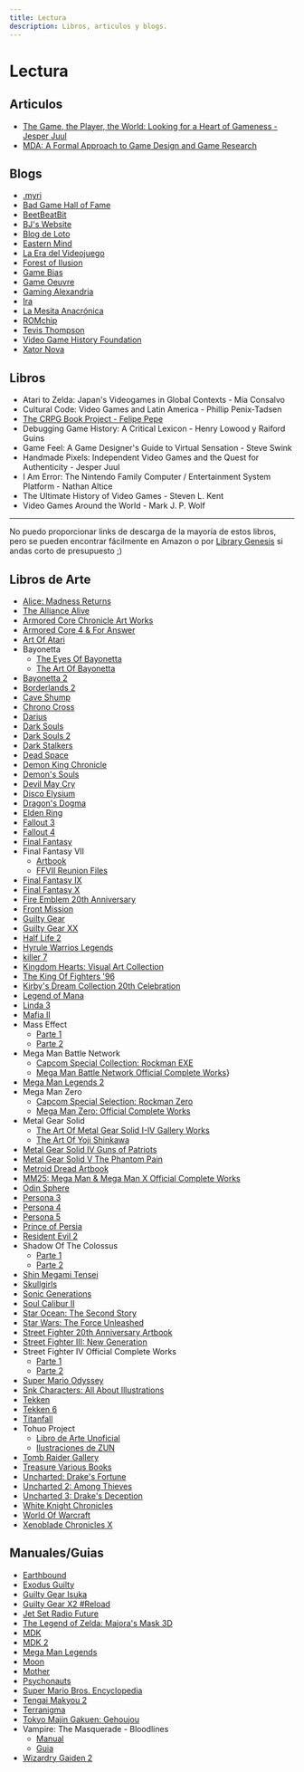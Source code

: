 ```yaml
---
title: Lectura
description: Libros, articulos y blogs.
---
```

# Lectura
  
## Articulos
- [The Game, the Player, the World: Looking for a Heart of Gameness - Jesper Juul](https://www.jesperjuul.net/text/gameplayerworld/)
- [MDA: A Formal Approach to Game Design and Game Research](https://users.cs.northwestern.edu/~hunicke/MDA.pdf)

## Blogs
- [.myri](https://imaginarysong.medium.com/)
- [Bad Game Hall of Fame](https://www.badgamehalloffame.com/)
- [BeetBeatBit](https://beetbeatbit.blogspot.com/)
- [BJ's Website](https://beedge.neocities.org/)
- [Blog de Loto](https://lablogdeloto.wordpress.com/)
- [Eastern Mind](https://easternmind.tumblr.com/)
- [La Era del Videojuego](https://laeradelvideojuego.wordpress.com/)
- [Forest of Ilusion](https://forestillusion.com/)
- [Game Bias](https://gamebias.wordpress.com/)
- [Game Oeuvre](https://gameoeuvre.org/)
- [Gaming Alexandria](https://www.gamingalexandria.com/)
- [Ira](https://yosoyira.medium.com/)
- [La Mesita Anacrónica](https://mesitaluder.blogspot.com/)
- [ROMchip](https://romchip.org/index.php/romchip-journal/index)
- [Tevis Thompson](http://tevisthompson.com/)
- [Video Game History Foundation](https://gamehistory.org/blog/)
- [Xator Nova](https://xatornova.blogspot.com/)


## Libros
- Atari to Zelda: Japan's Videogames in Global Contexts - Mia Consalvo
- Cultural Code: Video Games and Latin America - Phillip Penix-Tadsen 
- [The CRPG Book Project - Felipe Pepe](https://crpgbook.wordpress.com/)
- Debugging Game History: A Critical Lexicon -  Henry Lowood y Raiford Guins
- Game Feel: A Game Designer's Guide to Virtual Sensation - Steve Swink 
- Handmade Pixels: Independent Video Games and the Quest for Authenticity - Jesper Juul
- I Am Error: The Nintendo Family Computer / Entertainment System Platform - Nathan Altice
- The Ultimate History of Video Games - Steven L. Kent
- Video Games Around the World - Mark J. P. Wolf 


- - -
No puedo proporcionar links de descarga de la mayoría de estos libros, pero se
pueden encontrar fácilmente en Amazon o por
[Library Genesis](https://www.libgen.tw/) si andas corto de presupuesto ;)

## Libros de Arte
- [Alice: Madness Returns](https://archive.org/details/artofalicemadnessreturnsPDF)
- [The Alliance Alive](https://archive.org/details/036_20190915/)
- [Armored Core Chronicle Art Works](https://archive.org/details/artbook-Armored_Core_Chronicle_Art_Works_Book)
- [Armored Core 4 & For Answer](https://archive.org/details/armoredcoredesigns4foranswer/)
- [Art Of Atari](https://archive.org/details/artofatari0000lape)
- Bayonetta
  - [The Eyes Of Bayonetta](https://archive.org/details/bayonetta1officialartbookeyesofbayonetta_201912)
  - [The Art Of Bayonetta](https://archive.org/details/bayoartbook)
- [Bayonetta 2](https://archive.org/details/BAYONETTA2OFFICIALARTBOOKTHEEYESOFBAYONETTA2ByKBG_201812)
- [Borderlands 2](https://archive.org/details/the-art-of-borderlands-2)
- [Cave Shump](https://archive.org/details/caveshumpart)
- [Chrono Cross](https://archive.org/details/chrono-cross-ultimania)
- [Darius](https://archive.org/details/DariusOdyssey2015Chara-aniVersion/mode/2up)
- [Dark Souls](https://archive.org/details/DarkSoulsLENM2106Xbox360PAL/)
- [Dark Souls 2](https://archive.org/details/dark-souls-2-design-works)
- [Dark Stalkers](https://archive.org/details/darkstalkers-official-complete-works_202101)
- [Dead Space](https://archive.org/details/the-art-of-dead-space)
- [Demon King Chronicle](https://archive.org/details/demon-king-chronicle)
- [Demon's Souls](https://archive.org/details/DemonsSoulsBlackPhantomEditionArtbookCBZ)
- [Devil May Cry](https://originaldmc.github.io/DivinityStatue/Downloads.html)
- [Disco Elysium](https://archive.org/details/discoelysiumartbook)
- [Dragon's Dogma](https://archive.org/details/artbook-Dragons_Dogma_1)
- [Elden Ring](https://archive.org/details/Elden_Ring_Digital_Artbook)
- [Fallout 3](https://archive.org/details/artbook-The_Art_Of_Fallout_3)
- [Fallout 4](https://archive.org/details/the-art-of-fallout-4)
- [Final Fantasy](https://archive.org/details/worldsofamano/mode/2up)
- Final Fantasy VII
  - [Artbook](https://archive.org/details/artbook-Final_Fantasy_VII)
  - [FFVII Reunion Files](https://archive.org/details/artbook_FFVII_Reunion_Files_Advent_Children_Artbook)
- [Final Fantasy IX](https://archive.org/details/the-art-of-final-fantasy-ix)
- [Final Fantasy X](https://archive.org/details/018_20190915)
- [Fire Emblem 20th Anniversary](https://archive.org/details/20thanniversaryfamuburemu)
- [Front Mission](https://archive.org/details/frontmissioninhuffman)
- [Guilty Gear](https://archive.org/details/artbook-Guilty_Gear)
- [Guilty Gear XX](https://archive.org/details/ggxxburst-encyclopedia/GGXXBurstEncyclopedia/)
- [Half Life 2](https://archive.org/details/artbook-Half_Life_2_Raising_The_Bar_Official_Guide_2)
- [Hyrule Warrios Legends](https://archive.org/details/zelda_artbook_hyrule_warriors_character_book)
- [killer 7](https://archive.org/details/hand-in-killer7-english-redesign/)
- [Kingdom Hearts: Visual Art Collection](https://archive.org/details/kingdom-hearts-visual-art-collection-cg-illustration-works)
- [The King Of Fighters '96](https://archive.org/details/h_20221013)
- [Kirby's Dream Collection 20th Celebration](https://archive.org/details/hnkcelebrationbook)
- [Legend of Mana](https://archive.org/details/Seiken_Densetsu_Legend_of_Mana_Postcard_Book)
- [Linda 3](https://archive.org/details/linda-3-cube-illustrations-art-book-scan-jp-pce-ps)
- [Mafia II](https://archive.org/details/artbook-Mafia_II_-_pin-up_calendar/)
- Mass Effect
  - [Parte 1](https://archive.org/details/artbook-The_Art_of_Mass_Effect_part_1)
  - [Parte 2](https://archive.org/details/artbook-The_Art_of_Mass_Effect_part_2)
- Mega Man Battle Network
  - [Capcom Special Collection: Rockman EXE](https://archive.org/details/capcomspecialselectionrockmanexe)
  - [Mega Man Battle Network Official Complete Works](https://archive.org/details/MegaManBattleNetworkOfficialCompleteWorks)}
- [Mega Man Legends 2](https://archive.org/details/capcomspecialselectionrockmandash2artbook)
- Mega Man Zero
  - [Capcom Special Selection: Rockman Zero](https://archive.org/details/capcomspecialselectionrockmanzero/)
  - [Mega Man Zero: Official Complete Works](https://archive.org/details/rockmanzeroofficialcompleteworks/)
- Metal Gear Solid
  - [The Art Of Metal Gear Solid I-IV Gallery Works](https://archive.org/details/the-art-of-metal-gear-solid-i-iv-gallery-works-jpg)
  - [The Art Of Yoji Shinkawa](https://archive.org/details/artbook-art_of_yoji_shinkawa)
- [Metal Gear Solid IV Guns of Patriots](https://archive.org/details/artbook_MGS4_Guns_of_Patriots_Artbook/)
- [Metal Gear Solid V The Phantom Pain](https://archive.org/details/artbook-Artbook_-_Metal_Gear_Solid_V_The_Phantom_Pain_Special_Edition)
- [Metroid Dread Artbook](https://archive.org/details/metroid-dread-special-edition-artbook)
- [MM25: Mega Man & Mega Man X Official Complete Works](https://archive.org/details/MegaManMegaManXOfficialCompleteWorksByKBG)
- [Odin Sphere](https://archive.org/details/artbook_Odin_Sphere_Artbook)
- [Persona 3](https://archive.org/details/shin-megami-tensei-persona-3-artbook-scans)
- [Persona 4](https://drive.google.com/drive/folders/1S5wIepxyOTZ0h_jQ67ZgojwmDnDV__zQ)
- [Persona 5](https://archive.org/details/380830904-persona-5-official-design-works-artbook-by-kbg)
- [Prince of Persia](https://archive.org/details/artbook-Prince_of_Persia)
- [Resident Evil 2](https://archive.org/details/biohazard-2-prologue-of-terrors)
- Shadow Of The Colossus
  - [Parte 1](https://archive.org/details/artbook-Shadow_of_the_Colossus_1)
  - [Parte 2](https://archive.org/details/artbook-Shadow_of_the_Colossus_2)
- [Shin Megami Tensei](https://drive.google.com/drive/folders/1mGd-kC7GS5mxaCnV7H5TNn_pAWv9ySu7)
- [Skullgirls](https://archive.org/details/skullgirlsdigitalsketchbook)
- [Sonic Generations](https://archive.org/details/sonic-generations-art-book)
- [Soul Calibur II](https://archive.org/details/artbook-The_Art_of_Soul_Calibur_II)
- [Star Ocean: The Second Story](https://archive.org/details/star-ocean-the-second-story-treasure-mayumi-azuma)
- [Star Wars: The Force Unleashed](https://archive.org/details/artbook-The_Art_and_Making_of_Star_Wars_The_Force_Unlea)
- [Street Fighter 20th Anniversary Artbook](https://archive.org/details/streetfighter20th_201910)
- [Street Fighter III: New Generation](https://archive.org/details/artbook-Street_Fighter_III_New_Generation_Artbook)
- Street Fighter IV Official Complete Works
  - [Parte 1](https://archive.org/details/artbook-Super_Street_Fighter_IV_-_Official_Complete_Wor-1)
  - [Parte 2](https://archive.org/details/artbook-Super_Street_Fighter_IV_-_Official_Complete_Wor)
- [Super Mario Odyssey](https://archive.org/details/37ad-24f-4-cb-14-4d-71-8c-96-7769b-15115e-4)
- [Snk Characters: All About Illustrations](https://archive.org/details/snkcharactersallaboutillustrations/)
- [Tekken](https://archive.org/details/the-art-of-tekken-artbook)
- [Tekken 6](https://archive.org/details/artbook-Tekken_6_Limited_Edition_-_Artbook)
- [Titanfall](https://archive.org/details/artbook-The_Art_of_Titanfall)
- Tohuo Project
  - [Libro de Arte Unoficial](https://archive.org/details/42_20200706/)
  - [Ilustraciones de ZUN](https://en.touhouwiki.net/wiki/Miscellaneous_illustrations_by_ZUN)
- [Tomb Raider Gallery](https://archive.org/details/artbook-Tomb_Raider_Gallery)
- [Treasure Various Books](https://archive.org/details/segasaturnvictoryspeciallsilhouettemirageofficialguidebook)
- [Uncharted: Drake's Fortune](https://archive.org/details/artbook-Uncharted_Trilogy_vol_1)
- [Uncharted 2: Among Thieves](https://archive.org/details/artbook-Uncharted_Trilogy_vol_2)
- [Uncharted 3: Drake's Deception](https://archive.org/details/artbook-Uncharted_Trilogy_vol_3)
- [White Knight Chronicles](https://archive.org/details/Shirokishi_Monogatari_Artbook)
- [World Of Warcraft](https://archive.org/details/the-art-of-world-of-warcraft/)
- [Xenoblade Chronicles X](https://archive.org/details/xenoblade-chronicles-x-the-secret-file-art-of-mira_202103)

## Manuales/Guias
- [Earthbound](https://archive.org/details/mother-2-himitsu-no-takarabako-strategy-guide-scan-jp-sfc/)
- [Exodus Guilty](https://archive.org/details/ExodusGuiltyPlayStationPSXJPManuals)
- [Guilty Gear Isuka](https://archive.org/details/guilty-gear-isuka-pc-man)
- [Guilty Gear X2 #Reload](https://archive.org/details/guilty-gear-x-2-reload/)
- [Jet Set Radio Future](https://archive.org/details/jet-set-radio-future-perfect-guide/)
- [The Legend of Zelda: Majora's Mask 3D](https://archive.org/details/zelda-no-densetsu-majora-no-kamen-3-d-termina-taizen-magazine-supplements-scan-jp-3-ds)
- [MDK](https://retrogamer.biz/wp-content/uploads/2016/01/MDK-Manual.pdf)
- [MDK 2](https://archive.org/details/ps2_MDK_2-_Armageddon_USA)
- [Mega Man Legends](https://archive.org/details/rockman-dash-daibouken-guide)
- [Moon](https://archive.org/details/moonofficialbookstrategyguidescanjp)
- [Mother](https://archive.org/details/mother-fc-hisshou-kouryaku-book-strategy-guide-scan-jp-fc)
- [Psychonauts](https://archive.org/details/xboxmanual_Psychonauts)
- [Super Mario Bros. Encyclopedia](https://archive.org/details/super-mario-bros.-encyclopedia-the-official-guide-to-the-first-30-years)
- [Tengai Makyou 2](https://archive.org/details/tengaimakyou2officialguidebookstrategyguidescanjppce)
- [Terranigma](https://archive.org/details/tenchisouzouofficialguidebookstrategyguidescanjpsfc)
- [Tokyo Majin Gakuen: Gehoujou](https://archive.org/details/TokyoMajinGakuenGehouChoManualJPPlayStationPSX)
- Vampire: The Masquerade - Bloodlines
  - [Manual](https://archive.org/details/VAMPIRE_THE_MASQUERADE_BLOODLINES)
  - [Guia](https://archive.org/details/vampire-the-masquerade-bloodlines-official-strategy-guide-dan-irish)
- [Wizardry Gaiden 2](https://archive.org/details/wizardry-gaiden-2-imaginations-guide-book)



